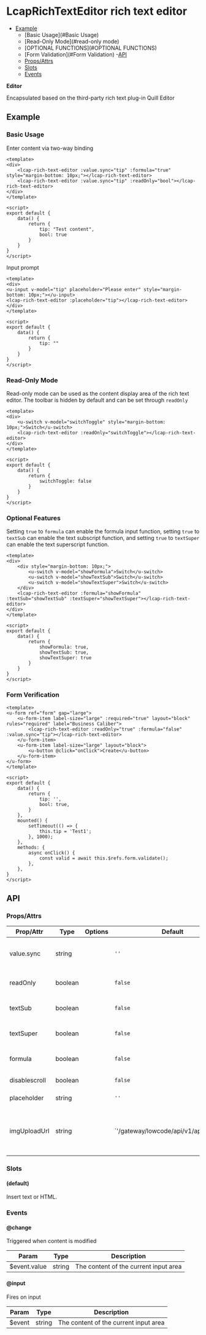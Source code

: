 <!-- The README.md is automatically generated based on api.yaml and docs/*.md for easy viewing on GitHub and NPM. If you need to modify, please view the source file -->

# LcapRichTextEditor rich text editor

- [Example](#example)
    - [Basic Usage](#Basic Usage)
    - [Read-Only Mode](#read-only mode)
    - [OPTIONAL FUNCTIONS](#OPTIONAL FUNCTIONS)
    - [Form Validation](#Form Validation)
-[API]()
    - [Props/Attrs](#propsattrs)
    - [Slots](#slots)
    - [Events](#events)

**Editor**

Encapsulated based on the third-party rich text plug-in Quill Editor

## Example
### Basic Usage

Enter content via two-way binding

``` vue
<template>
<div>
    <lcap-rich-text-editor :value.sync="tip" :formula="true" style="margin-bottom: 10px;"></lcap-rich-text-editor>
    <lcap-rich-text-editor :value.sync="tip" :readOnly="bool"></lcap-rich-text-editor>
</div>
</template>

<script>
export default {
    data() {
        return {
            tip: "Test content",
            bool: true
        }
    }
}
</script>
```

Input prompt

```vue
<template>
<div>
<u-input v-model="tip" placeholder="Please enter" style="margin-bottom: 10px;"></u-input>
<lcap-rich-text-editor :placeholder="tip"></lcap-rich-text-editor>
</div>
</template>

<script>
export default {
    data() {
        return {
            tip: ""
        }
    }
}
</script>
```

### Read-Only Mode

Read-only mode can be used as the content display area of   the rich text editor. The toolbar is hidden by default and can be set through `readOnly`

``` vue
<template>
<div>
    <u-switch v-model="switchToggle" style="margin-bottom: 10px;">Switch</u-switch>
    <lcap-rich-text-editor :readOnly="switchToggle"></lcap-rich-text-editor>
</div>
</template>

<script>
export default {
    data() {
        return {
            switchToggle: false
        }
    }
}
</script>
```

### Optional Features

Setting `true` to `formula` can enable the formula input function, setting `true` to `textSub` can enable the text subscript function, and setting `true` to `textSuper` can enable the text superscript function.

``` vue
<template>
<div>
    <div style="margin-bottom: 10px;">
        <u-switch v-model="showFormula">Switch</u-switch>
        <u-switch v-model="showTextSub">Switch</u-switch>
        <u-switch v-model="showTextSuper">Switch</u-switch>
    </div>
    <lcap-rich-text-editor :formula="showFormula" :textSub="showTextSub" :textSuper="showTextSuper"></lcap-rich-text-editor>
</div>
</template>

<script>
export default {
    data() {
        return {
            showFormula: true,
            showTextSub: true,
            showTextSuper: true
        }
    }
}
</script>
```

### Form Verification

```vue
<template>
<u-form ref="form" gap="large">
    <u-form-item label-size="large" :required="true" layout="block" rules="required" label="Business Caliber">
        <lcap-rich-text-editor :readOnly="true" :formula="false" :value.sync="tip"></lcap-rich-text-editor>
    </u-form-item>
    <u-form-item label-size="large" layout="block">
        <u-button @click="onClick">Create</u-button>
    </u-form-item>
</u-form>
</template>

<script>
export default {
    data() {
        return {
            tip: '',
            bool: true,
        }
    },
    mounted() {
        setTimeout(() => {
            this.tip = 'Test1';
        }, 1000);
    },
    methods: {
        async onClick() {
            const valid = await this.$refs.form.validate();
        },
    },
}
</script>
```

## API
### Props/Attrs

| Prop/Attr | Type | Options | Default | Description |
| --------- | ---- | ------- | ------- | ----------- |
| value.sync | string | | `''` | The text content that needs to be passed in |
| readOnly | boolean | | `false` | Enable read-only mode |
| textSub | boolean | | `false` | Enable text subscripting tool |
| textSuper | boolean | | `false` | Enable text superscript tool |
| formula | boolean | | `false` | Enable formula input tool |
| disablescroll | boolean | | `false` | Disable scrolling |
| placeholder | string | | `''` | Input prompt |
| imgUploadUrl | string | | `'/gateway/lowcode/api/v1/app/upload'' | Please fill in the interface path for uploading images |

### Slots

#### (default)

Insert text or HTML.

### Events

#### @change

Triggered when content is modified

| Param | Type | Description |
| ----- | ---- | ----------- |
| $event.value | string | The content of the current input area |

#### @input

Fires on input

| Param | Type | Description |
| ----- | ---- | ----------- |
| $event | string | The content of the current input area |

